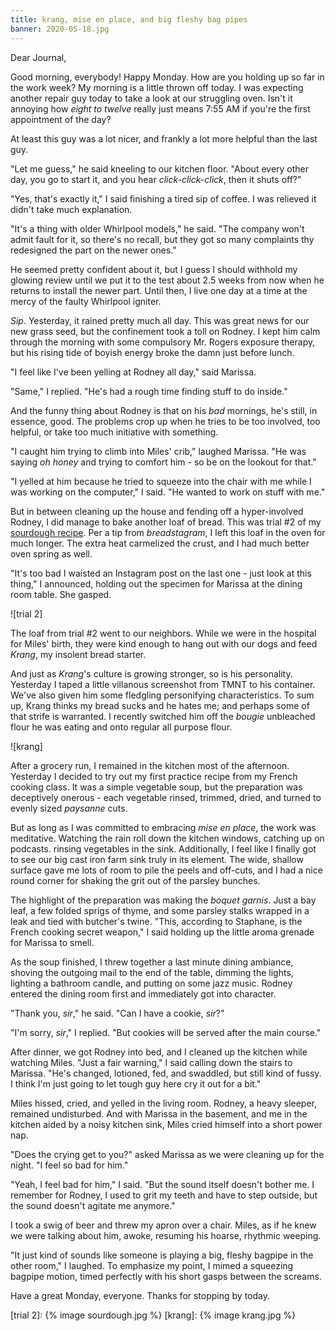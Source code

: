 ```yaml
---
title: krang, mise en place, and big fleshy bag pipes
banner: 2020-05-18.jpg
---
```


Dear Journal,

Good morning, everybody!  Happy Monday.  How are you holding up so far
in the work week?  My morning is a little thrown off today.  I was
expecting another repair guy today to take a look at our struggling
oven.  Isn't it annoying how _eight to twelve_ really just means 7:55
AM if you're the first appointment of the day?

At least this guy was a lot nicer, and frankly a lot more helpful than
the last guy.

"Let me guess," he said kneeling to our kitchen floor.  "About every
other day, you go to start it, and you hear _click-click-click_, then
it shuts off?"

"Yes, that's exactly it," I said finishing a tired sip of coffee.  I
was relieved it didn't take much explanation.

"It's a thing with older Whirlpool models," he said.  "The company
won't admit fault for it, so there's no recall, but they got so many
complaints thy redesigned the part on the newer ones."

He seemed pretty confident about it, but I guess I should withhold my
glowing review until we put it to the test about 2.5 weeks from now
when he returns to install the newer part.  Until then, I live one day
at a time at the mercy of the faulty Whirlpool igniter.

_Sip_.  Yesterday, it rained pretty much all day.  This was great news
for our new grass seed, but the confinement took a toll on Rodney.  I
kept him calm through the morning with some compulsory Mr. Rogers
exposure therapy, but his rising tide of boyish energy broke the damn
just before lunch.

"I feel like I've been yelling at Rodney all day," said Marissa.

"Same," I replied.  "He's had a rough time finding stuff to do
inside."

And the funny thing about Rodney is that on his _bad_ mornings, he's
still, in essence, good.  The problems crop up when he tries to be too
involved, too helpful, or take too much initiative with something.

"I caught him trying to climb into Miles' crib," laughed Marissa.  "He
was saying _oh honey_ and trying to comfort him - so be on the lookout
for that."

"I yelled at him because he tried to squeeze into the chair with me
while I was working on the computer," I said.  "He wanted to work on
stuff with me."

But in between cleaning up the house and fending off a hyper-involved
Rodney, I did manage to bake another loaf of bread.  This was trial #2
of my [sourdough recipe].  Per a tip from _breadstagram_, I left this
loaf in the oven for much longer.  The extra heat carmelized the
crust, and I had much better oven spring as well.

"It's too bad I waisted an Instagram post on the last one - just look
at this thing," I announced, holding out the specimen for Marissa at
the dining room table.  She gasped.

![trial 2]

The loaf from trial #2 went to our neighbors.  While we were in the
hospital for Miles' birth, they were kind enough to hang out with our
dogs and feed _Krang_, my insolent bread starter.

And just as _Krang_'s culture is growing stronger, so is his
personality.  Yesterday I taped a little villanous screenshot from
TMNT to his container.  We've also given him some fledgling
personifying characteristics.  To sum up, Krang thinks my bread sucks
and he hates me; and perhaps some of that strife is warranted.  I
recently switched him off the _bougie_ unbleached flour he was eating
and onto regular all purpose flour.

![krang]

After a grocery run, I remained in the kitchen most of the afternoon.
Yesterday I decided to try out my first practice recipe from my French
cooking class.  It was a simple vegetable soup, but the preparation
was deceptively onerous - each vegetable rinsed, trimmed, dried, and
turned to evenly sized _paysanne_ cuts.

But as long as I was committed to embracing _mise en place_, the work
was meditative.  Watching the rain roll down the kitchen windows,
catching up on podcasts. rinsing vegetables in the sink.
Additionally, I feel like I finally got to see our big cast iron farm
sink truly in its element.  The wide, shallow surface gave me lots of
room to pile the peels and off-cuts, and I had a nice round corner for
shaking the grit out of the parsley bunches.

The highlight of the preparation was making the _boquet garnis_.  Just
a bay leaf, a few folded sprigs of thyme, and some parsley stalks
wrapped in a leak and tied with butcher's twine.  "This, according to
Staphane, is the French cooking secret weapon," I said holding up the
little aroma grenade for Marissa to smell.

As the soup finished, I threw together a last minute dining ambiance,
shoving the outgoing mail to the end of the table, dimming the lights,
lighting a bathroom candle, and putting on some jazz music.  Rodney
entered the dining room first and immediately got into character.

"Thank you, _sir_," he said.  "Can I have a cookie, _sir_?"

"I'm sorry, _sir_," I replied.  "But cookies will be served after the
main course."

After dinner, we got Rodney into bed, and I cleaned up the kitchen
while watching Miles.  "Just a fair warning," I said calling down the
stairs to Marissa.  "He's changed, lotioned, fed, and swaddled, but
still kind of fussy.  I think I'm just going to let tough guy here cry
it out for a bit."

Miles hissed, cried, and yelled in the living room.  Rodney, a heavy
sleeper, remained undisturbed.  And with Marissa in the basement, and
me in the kitchen aided by a noisy kitchen sink, Miles cried himself
into a short power nap.

"Does the crying get to you?" asked Marissa as we were cleaning up for
the night.  "I feel so bad for him."

"Yeah, I feel bad for him," I said.  "But the sound itself doesn't
bother me.  I remember for Rodney, I used to grit my teeth and have to
step outside, but the sound doesn't agitate me anymore."

I took a swig of beer and threw my apron over a chair.  Miles, as if
he knew we were talking about him, awoke, resuming his hoarse,
rhythmic weeping.

"It just kind of sounds like someone is playing a big, fleshy bagpipe
in the other room," I laughed.  To emphasize my point, I mimed a
squeezing bagpipe motion, timed perfectly with his short gasps between
the screams.

Have a great Monday, everyone.  Thanks for stopping by today.

[sourdough recipe]: https://cookbook.reckerfamily.com/sourdough/
[trial 2]: {% image sourdough.jpg %}
[krang]: {% image krang.jpg %}

